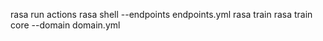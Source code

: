  rasa run actions
 rasa shell --endpoints endpoints.yml
 rasa train
 rasa train core --domain domain.yml